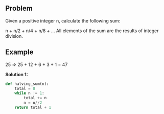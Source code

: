 ## Problem

Given a positive integer n, calculate the following sum:

n + n/2 + n/4 + n/8 + ...
All elements of the sum are the results of integer division.

## Example

25 => 25 + 12 + 6 + 3 + 1 = 47

**Solution 1:**

```python
def halving_sum(n):
    total = 0
    while n != 1:
        total += n
        n = n//2
    return total + 1
```
